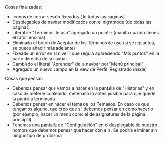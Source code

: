 Cosas finalizadas:

- Iconos de cerrar sesión fixeados (de todas las páginas)
- Desplegables de navbar modificados con el nightmode (de todas las páginas)
- Literal de "Terminos de uso" agregado un pointer (manita cuando tienes el ratón encima)
- Eliminado el botón de Aceptar de los Términos de uso (si se replantea, se puede añadir más adelante)
- Fixeado un error en el nivel 1 que seguía apareciendo "Mis puntos" en la parte derecha de la navbar
- Cambiado el literal "Aprender" de la navbar por "Menú principal"
- Agregado un nuevo campo en la view de Perfil (Registrado desde)

Cosas que pensar:

- Debemos pensar que vamos a hacer en la pantalla de "Historias" y en caso de meterle contenido, metérselo lo antes posible para que quede la pantalla terminada
- Debemos pensar en hacer el tema de los Temarios. En caso de que tengamos alguno, que creo que sí, debemos pensar en como hacerlo (por ejemplo, hacer un menú como el de asignaturas de la página principal)
- Tenemos una pantalla de "Configuración" en el desplegable de nuestro nombre que debemos pensar que hacer con ella. Se podría eliminar sin ningún tipo de problema
